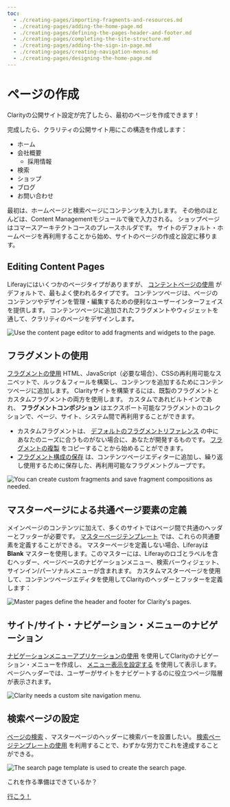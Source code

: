 ```yaml
---
toc:
  - ./creating-pages/importing-fragments-and-resources.md
  - ./creating-pages/adding-the-home-page.md
  - ./creating-pages/defining-the-pages-header-and-footer.md
  - ./creating-pages/completing-the-site-structure.md
  - ./creating-pages/adding-the-sign-in-page.md
  - ./creating-pages/creating-navigation-menus.md
  - ./creating-pages/designing-the-home-page.md
---
```

# ページの作成

Clarityの公開サイト設定が完了したら、最初のページを作成できます！

完成したら、クラリティの公開サイト用にこの構造を作成します：

- ホーム
- 会社概要
  - 採用情報
- 検索
- ショップ
- ブログ
- お問い合わせ

最初は、ホームページと検索ページにコンテンツを入力します。 その他のほとんどは、Content Managementモジュールで後で入力される。 ショップページはコマースアーキテクトコースのプレースホルダです。 サイトのデフォルト・ホームページを再利用することから始め、サイトのページの作成と設定に移ります。

## Editing Content Pages

Liferayにはいくつかのページタイプがありますが、 [コンテントページの使用](https://learn.liferay.com/ja/w/dxp/site-building/creating-pages/using-content-pages) がデフォルトで、最もよく使われるタイプです。 コンテンツページは、ページのコンテンツやデザインを管理・編集するための便利なユーザーインターフェイスを提供します。 コンテンツページに追加されたフラグメントやウィジェットを通して、クラリティのページをデザインします。

![Use the content page editor to add fragments and widgets to the page.](./creating-pages/images/01.png)

## フラグメントの使用

[フラグメントの使用](https://learn.liferay.com/ja/w/dxp/site-building/creating-pages/page-fragments-and-widgets/using-fragments) HTML、JavaScript（必要な場合）、CSSの再利用可能なスニペットで、ルック＆フィールを構築し、コンテンツを追加するためにコンテンツページに追加します。 Clarityサイトを構築するには、既製のフラグメントとカスタムフラグメントの両方を使用します。 カスタムであれビルトインであれ、 **フラグメントコンポジション** はエクスポート可能なフラグメントのコレクションで、ページ、サイト、システム間で再利用することができます。

- カスタムフラグメントは、 [デフォルトのフラグメントリファレンス](https://learn.liferay.com/ja/w/dxp/site-building/creating-pages/page-fragments-and-widgets/using-fragments/default-fragments-reference) の中にあなたのニーズに合うものがない場合に、あなたが開発するものです。 [フラグメントの複製](https://learn.liferay.com/ja/w/dxp/site-building/creating-pages/page-fragments-and-widgets/using-fragments/duplicating-fragments) をコピーすることから始めることができます。
- [フラグメント構成の保存](https://learn.liferay.com/ja/w/dxp/site-building/creating-pages/page-fragments-and-widgets/using-fragments/saving-fragment-compositions) は、コンテンツページエディターに追加し、繰り返し使用するために保存した、再利用可能なフラグメントグループです。

![You can create custom fragments and save fragment compositions as needed.](./creating-pages/images/02.png)

## マスターページによる共通ページ要素の定義

メインページのコンテンツに加えて、多くのサイトではページ間で共通のヘッダーとフッターが必要です。 [マスターページテンプレート](https://learn.liferay.com/ja/w/dxp/site-building/creating-pages/defining-headers-and-footers/master-page-templates) では、これらの共通要素を定義することができる。 マスターページを定義しない場合、Liferayは **Blank** マスターを使用します。このマスターには、Liferayのロゴとラベルを含むヘッダー、ページベースのナビゲーションメニュー、検索バーウィジェット、サインイン/パーソナルメニューが含まれます。 カスタムマスターページを使用して、コンテンツページエディタを使用してClarityのヘッダーとフッターを定義します：

![Master pages define the header and footer for Clarity's pages.](./creating-pages/images/03.png)

## サイト/サイト・ナビゲーション・メニューのナビゲーション

[ナビゲーションメニューアプリケーションの使用](https://learn.liferay.com/ja/w/dxp/site-building/site-navigation/using-the-navigation-menus-application) を使用してClarityのナビゲーション・メニューを作成し、 [メニュー表示を設定する](https://learn.liferay.com/ja/w/dxp/site-building/site-navigation/configuring-menu-displays) を使用して表示します。 ページヘッダーでは、ユーザーがサイトをナビゲートするのに役立つページ階層が表示されます。

![Clarity needs a custom site navigation menu.](./creating-pages/images/04.png)

## 検索ページの設定

[ページの検索](https://learn.liferay.com/ja/w/dxp/using-search/search-pages-and-widgets/working-with-search-pages/search-pages) 、マスターページのヘッダーに検索バーを設置したい。 [検索ページテンプレートの使用](https://learn.liferay.com/ja/w/dxp/using-search/search-pages-and-widgets/working-with-search-pages/using-a-search-page-template) を利用することで、わずかな労力でこれを達成することができる。

![The search page template is used to create the search page.](./creating-pages/images/05.png)

これを作る準備はできているか？

[行こう！](./creating-pages/importing-fragments-and-resources.md)
